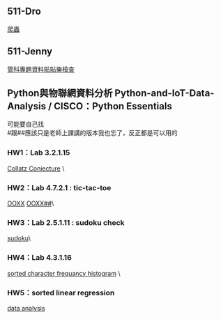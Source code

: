 ## 511-Dro
[爬蟲](https://github.com/WHY210/Python-Stuff/blob/main/DRO%E7%88%AC%E8%9F%B2.py)

## 511-Jenny
[管科專題資料貼貼樂檢查]()

## Python與物聯網資料分析 Python-and-IoT-Data-Analysis / CISCO：Python Essentials 
可能要自己找 \
#跟##應該只是老師上課講的版本我也忘了，反正都是可以用的

### HW1：Lab 3.2.1.15
[Collatz Conjecture](https://github.com/WHY210/Python-Stuff/blob/main/Collatz%20Conjecture.py) \

### HW2：Lab 4.7.2.1 : tic-tac-toe
[OOXX](https://github.com/WHY210/Python-Stuff/blob/main/OOXX.py)
[OOXX##](https://github.com/WHY210/Python-Stuff/blob/main/OOXX%23%23.py)\

### HW3：Lab 2.5.1.11 : sudoku check 
[sudoku](https://github.com/WHY210/Python-Stuff/blob/main/Sudoku.py)\

### HW4：Lab 4.3.1.16 
[sorted character frequancy histogram](https://github.com/WHY210/Python-Stuff/blob/main/Sorted%20character%20frequancy%20histogram.py) \

### HW5：sorted linear regression 
[data analysis](https://github.com/WHY210/Python-Stuff/blob/main/data%20analysis.py)
